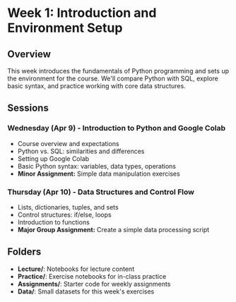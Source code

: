 # Week 1: Introduction and Environment Setup

## Overview
This week introduces the fundamentals of Python programming and sets up the environment for the course. We'll compare Python with SQL, explore basic syntax, and practice working with core data structures.

## Sessions

### Wednesday (Apr 9) - Introduction to Python and Google Colab
- Course overview and expectations
- Python vs. SQL: similarities and differences
- Setting up Google Colab
- Basic Python syntax: variables, data types, operations
- **Minor Assignment:** Simple data manipulation exercises

### Thursday (Apr 10) - Data Structures and Control Flow
- Lists, dictionaries, tuples, and sets
- Control structures: if/else, loops
- Introduction to functions
- **Major Group Assignment:** Create a simple data processing script

## Folders
- **Lecture/**: Notebooks for lecture content
- **Practice/**: Exercise notebooks for in-class practice
- **Assignments/**: Starter code for weekly assignments
- **Data/**: Small datasets for this week's exercises